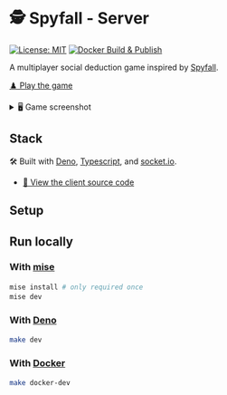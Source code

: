 # 🕵️ Spyfall - Server

[![License: MIT](https://img.shields.io/badge/license-MIT-green)](./LICENSE)
[![Docker Build & Publish](https://github.com/VeryBadFrags/spyfall-server/actions/workflows/docker-publish.yml/badge.svg)](https://github.com/VeryBadFrags/spyfall-server/actions/workflows/docker-publish.yml)

A multiplayer social deduction game inspired by
[Spyfall](https://hwint.ru/portfolio-item/spyfall/).

[♟️ Play the game](https://spyfall.verybadfrags.com)

<details>
<summary>🖥️ Game screenshot</summary>
<img alt="Game screenshot" src="docs/spyfall-example-01.png"/>
</details>

## Stack

🛠️ Built with [Deno](https://deno.com),
[Typescript](https://www.typescriptlang.org), and
[socket.io](https://socket.io).

- [💾 View the client source code](https://github.com/VeryBadFrags/spyfall-client)

## Setup

## Run locally

### With [mise](https://mise.jdx.dev)

```sh
mise install # only required once
mise dev
```

### With [Deno](https://deno.com)

```sh
make dev
```

### With [Docker](https://www.docker.com)

```sh
make docker-dev
```
